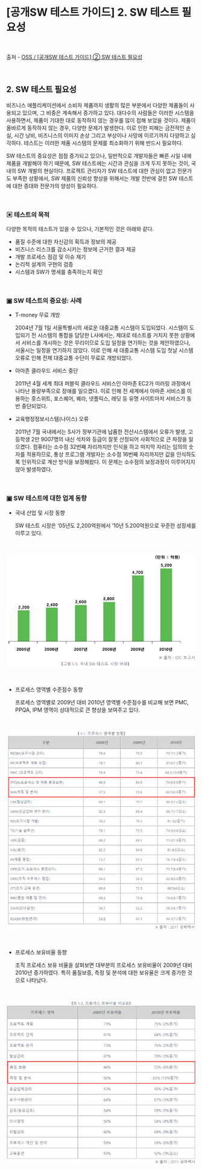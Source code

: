 # [공개SW 테스트 가이드] 2. SW 테스트 필요성

<br/>

출처 - [OSS / [공개SW 테스트 가이드] ② SW 테스트 필요성](https://www.oss.kr/info_test/show/01c59c48-ce7c-47e2-8ae5-06dac358f2c1?search_keyword=sw+%ED%85%8C%EC%8A%A4%ED%8A%B8&page=5)

<br/>

## 2. SW 테스트 필요성

비즈니스 애플리케이션에서 소비자 제품까지 생활의 많은 부분에서 다양한 제품들이 사용되고 있으며, 그 비중은 계속해서 증가하고 있다.
대다수의 사람들은 이러한 시스템을 사용하면서, 제품이 기대한 대로 동작하지 않는 경우를 많이 접해 보았을 것이다.
제품이 올바르게 동작하지 않는 경우, 다양한 문제가 발생한다. 이로 인한 피해는 금전적인 손실, 시간 낭비, 비즈니스의 이미지 손상 그리고 부상이나 사망에 이르기까지 다양하고 심각하다.
테스트는 이러한 제품 시스템의 문제를 최소화하기 위해 반드시 필요하다.

SW 테스트의 중요성은 점점 증가되고 있으나, 일반적으로 개발자들은 빠른 시일 내에 제품을 개발해야 하기 때문에, SW 테스트에는 시간과 관심을 크게 두지 못하는 것이, 국내의 SW 개발의 현실이다.
프로젝트 관리자가 SW 테스트에 대한 관심이 없고 전문가도 부족한 상황에서, SW 제품의 신뢰성 향상을 위해서는 개발 전반에 걸친 SW 테스트에 대한 증대와 전문가의 양성이 필요하다.

<br/>

### ▣ 테스트의 목적

다양한 목적의 테스트가 있을 수 있으나, 기본적인 것은 아래와 같다.

- 품질 수준에 대한 자신감의 획득과 정보의 제공
- 비즈니스 리스크를 감소시키는 정보에 근거한 결과 제공
- 개발 프로세스 점검 및 이슈 제기
- 논리적 설계의 구현의 검증
- 시스템과 SW가 명세를 충족하는지 확인

<br/>

### ▣ SW 테스트의 중요성: 사례

- T-money 무료 개방

  2004년 7월 1일 서울특별시의 새로운 대중교통 시스템이 도입되었다.
  시스템이 도입되기 전 시스템의 통합을 담당한 L사에서는, 제대로 테스트를 거치지 못한 상황에서 서비스를 개시하는 것은 무리이므로 도입 일정을 연기하는 것을 제안하였으나, 서울시는 일정을 연기하지 않았다.
  이로 인해 새 대중교통 시스템 도입 첫날 시스템 오류로 인해 전체 대중교통 수단이 무료로 개방되었다.

- 아마존 클라우드 서비스 중단

  2011년 4월 세계 최대 퍼블릭 클라우드 서비스인 아마존 EC2가 미러링 과정에서 나타난 용량부족으로 장애를 일으켰다.
  이로 인해 전 세계에서 아마존 서비스를 이용하는 훗스위트, 포스퀘어, 퀘라, 넷플릭스, 레딧 등 유명 사이트마저 서비스가 동반 중단되었다.

- 교육행정정보시스템(나이스) 오류

  2011년 7월 국내에서는 S사가 정부기관에 납품한 전산시스템에서 오류가 발생, 고등학생 2만 9007명의 내신 석차와 등급이 잘못 산정되어 사회적으로 큰 파장을 일으켰다.
  컴퓨터는 소수점 32번째 자리까지만 인식을 하고 마지막 자리는 임의의 숫자를 적용하므로, 통상 프로그램 개발자는 소수점 16번째 자리까지만 값을 인식하도록 인위적으로 계산 방식을 보정해왔다.
  이 문제는 소수점의 보정과정이 이루어지지 않아 발생하였다.

<br/>

### ▣ SW 테스트에 대한 업계 동향

- 국내 산업 및 시장 동향

  SW 테스트 시장은 ‘05년도 2,200억원에서 ’10년 5.200억원으로 꾸준한 성장세를 이루고 있다.

<br/>

![images](images/20191127-1017-01.png)

<br/>

- 프로세스 영역별 수준점수 동향

  프로세스 영역별로 2009년 대비 2010년 영역별 수준점수를 비교해 보면 PMC, PPQA, IPM 영역이 상대적으로 큰 향상을 보여주고 있다.

<br/>

![images](images/20191127-1017-02.png)

<br/>

- 프로세스 보유비율 동향

  조직 프로세스 보유 비율을 살펴보면 대부분의 프로세스 보유비율이 2009년 대비 2010년 증가하였다. 특히 품질보증, 측정 및 분석에 대한 보유율은 크게 증가한 것으로 나타났다.

<br/>

![images](images/20191127-1017-03.png)

<br/>
